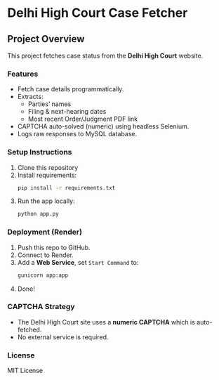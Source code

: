 # Delhi High Court Case Fetcher

## Project Overview
This project fetches case status from the **Delhi High Court** website.

### Features
- Fetch case details programmatically.
- Extracts:
  - Parties’ names
  - Filing & next-hearing dates
  - Most recent Order/Judgment PDF link
- CAPTCHA auto-solved (numeric) using headless Selenium.
- Logs raw responses to MySQL database.

### Setup Instructions
1. Clone this repository
2. Install requirements:
   ```bash
   pip install -r requirements.txt
   ```
3. Run the app locally:
   ```bash
   python app.py
   ```

### Deployment (Render)
1. Push this repo to GitHub.
2. Connect to Render.
3. Add a **Web Service**, set `Start Command` to:
   ```bash
   gunicorn app:app
   ```
4. Done!

### CAPTCHA Strategy
- The Delhi High Court site uses a **numeric CAPTCHA** which is auto-fetched.
- No external service is required.

### License
MIT License
